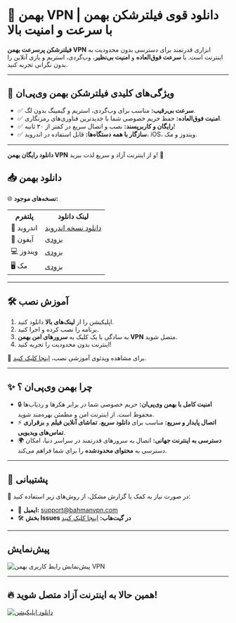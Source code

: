 <!DOCTYPE html>
<html lang="fa">
<head>
    <meta charset="UTF-8">
    <meta name="viewport" content="width=device-width, initial-scale=1.0">
    <meta name="description" content="فیلترشکن رایگان بهمن VPN با سرعت بالا و امنیت عالی برای دسترسی بدون محدودیت به اینترنت.">
    <meta name="keywords" content="بهمن وی پی ان | بهمن VPN | فیلترشکن بهمن | دانلود فیلترشکن قوی">
</head>
<body>

<h1>🌟 بهمن VPN | دانلود قوی فیلترشکن بهمن با سرعت و امنیت بالا</h1>

<p><strong>فیلترشکن پرسرعت بهمن VPN</strong> ابزاری قدرتمند برای دسترسی بدون محدودیت به اینترنت است. با <strong>سرعت فوق‌العاده</strong> و <strong>امنیت بی‌نظیر</strong>، وب‌گردی، استریم و بازی آنلاین را بدون نگرانی تجربه کنید.</p>

<hr>

<h2>🎯 ویژگی‌های کلیدی فیلترشکن بهمن وی‌پی‌ان</h2>

<ul>
    <li>✅ <strong>سرعت بی‌رقیب:</strong> مناسب برای وب‌گردی، استریم و گیمینگ بدون لگ.</li>
    <li>✅ <strong>امنیت فوق‌العاده:</strong> حفظ حریم خصوصی شما با جدیدترین فناوری‌های رمزنگاری.</li>
    <li>✅ <strong>رایگان و کاربرپسند:</strong> نصب و اتصال سریع در کمتر از ۳۰ ثانیه!</li>
    <li>✅ <strong>سازگار با همه دستگاه‌ها:</strong> قابل استفاده در اندروید، iOS، ویندوز و مک.</li>
</ul>

<hr>

<p><strong>دانلود رایگان بهمن VPN</strong> و از اینترنت آزاد و سریع لذت ببرید! 🚀</p>

<h2>📥 دانلود بهمن</h2>

<p>🌐 <strong>نسخه‌های موجود:</strong></p>

<table>
    <tr>
        <th>پلتفرم</th>
        <th>لینک دانلود</th>
    </tr>
    <tr>
        <td>📱 اندروید</td>
        <td><a href="https://github.com/bahman-vpn/BahmanApp/releases/">دانلود نسخه اندروید</a></td>
    </tr>
    <tr>
        <td>🍏 آیفون</td>
        <td><a href="#">بزودی</a></td>
    </tr>
    <tr>
        <td>💻 ویندوز</td>
        <td><a href="#">بزودی</a></td>
    </tr>
    <tr>
        <td>🖥️ مک</td>
        <td><a href="#">بزودی</a></td>
    </tr>
</table>

<hr>

<h2>🛠️ آموزش نصب</h2>

<ol>
    <li>اپلیکیشن را از <strong>لینک‌های بالا</strong> دانلود کنید.</li>
    <li>برنامه را نصب کرده و اجرا کنید.</li>
    <li>به سادگی با یک کلیک به <strong>سرورهای امن بهمن VPN</strong> متصل شوید.</li>
    <li>اینترنت بدون محدودیت را تجربه کنید!</li>
</ol>

<p>🎥 برای مشاهده ویدئوی آموزشی نصب، <a href="#">اینجا کلیک کنید</a>.</p>

<hr>

<h2>✨ چرا بهمن وی‌پی‌ان ؟</h2>

<ul>
    <li>🔒 <strong>امنیت کامل با بهمن وی‌پی‌ان:</strong> حریم خصوصی شما در برابر هکرها و ردیاب‌ها محفوظ است. از اینترنت امن و مطمئن بهره‌مند شوید.</li>
    <li>⚡ <strong>اتصال پایدار و سریع:</strong> مناسب برای <strong>دانلود سریع</strong>، <strong>تماشای آنلاین فیلم</strong> و <strong>برقراری تماس‌های ویدیویی</strong>.</li>
    <li>🌍 <strong>دسترسی به اینترنت جهانی:</strong> اتصال به سرورهای قدرتمند در سراسر دنیا، امکان دسترسی به <strong>محتوای محدودشده</strong> را برای شما فراهم می‌کند.</li>
</ul>

<hr>

<h2>📩 پشتیبانی</h2>

<p>💬 در صورت نیاز به کمک یا گزارش مشکل، از روش‌های زیر استفاده کنید:</p>

<ul>
    <li>📧 <strong>ایمیل:</strong> <a href="mailto:support@bahmanvpn.com">support@bahmanvpn.com</a></li>
    <li>🛠️ <strong>بخش Issues در گیت‌هاب:</strong> <a href="https://github.com/bahman-vpn/BahmanApp/issues/new" target="_blank">اینجا کلیک کنید</a></li>
</ul>

<hr>

<h2>پیش‌نمایش</h2>

<img src="https://avatars.githubusercontent.com/u/189483018?s=200&v=4" alt="پیش‌نمایش رابط کاربری بهمن VPN">

<hr>

<h2>🔥 همین حالا به اینترنت آزاد متصل شوید!</h2>

<a href="#" target="_blank">
    <img src="https://img.shields.io/badge/دانلود_اپلیکیشن-اینجا_کلیک_کنید-00cc99?style=for-the-badge" alt="دانلود اپلیکیشن">
</a>

</body>
</html>
